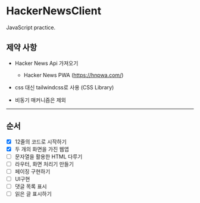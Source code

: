 # HackerNewsClient

JavaScript practice.

## 제약 사항

- Hacker News Api 가져오기

  - Hacker News PWA (https://hnpwa.com/)

- css 대신 tailwindcss로 사용 (CSS Library)
- 비동기 매커니즘은 제외

---

## 순서

- [x] 12줄의 코드로 시작하기
- [x] 두 개의 화면을 가진 웹앱
- [ ] 문자열을 활용한 HTML 다루기
- [ ] 라우터, 화면 처리기 만들기
- [ ] 페이징 구현하기
- [ ] UI구현
- [ ] 댓글 목록 표시
- [ ] 읽은 글 표시하기
